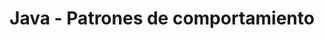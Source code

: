 ---
title: Java - Patrones de comportamiento

tags:  
- Java/DesignPattern
- DesignPattern
aliases:
- Java/BehavioralPattern
---